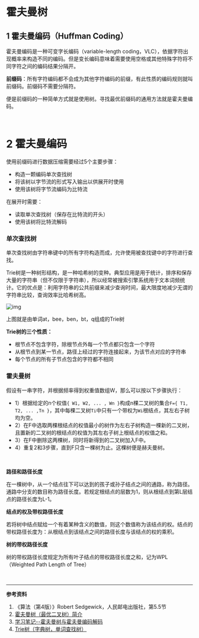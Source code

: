 # 霍夫曼树

## 1 霍夫曼编码（Huffman Coding）

霍夫曼编码是一种可变字长编码（variable-length coding，VLC），依据字符出现概率来构造不同的编码。但是变长编码意味着需要使用空格或其他特殊字符将不同字符之间的编码结果分隔开。

**前缀码**：所有字符编码都不会成为其他字符编码的前缀，有此性质的编码规则就叫前缀码。前缀码不需要分隔符。

便是前缀码的一种简单方式就是使用树。寻找最优前缀码的通用方法就是霍夫曼编码。

<br>

# 2 霍夫曼编码

使用前缀码进行数据压缩需要经过5个主要步骤：

* 构造一颗编码单次查找树
* 将该树以字节流的形式写入输出以供展开时使用
* 使用该树将字节流编码为比特流

在展开时需要：

* 读取单次查找树（保存在比特流的开头）
* 使用该树将比特流解码

### 单次查找树

单次查找树由字符串键中的所有字符构造而成，允许使用被查找键中的字符进行查找。

Trie树是一种树形结构，是一种哈希树的变种。典型应用是用于统计，排序和保存大量的字符串（但不仅限于字符串），所以经常被搜索引擎系统用于文本词频统计。它的优点是：利用字符串的公共前缀来减少查询时间，最大限度地减少无谓的字符串比较，查询效率比哈希树高。

![img](https://img-blog.csdn.net/20180711112451229?watermark/2/text/aHR0cHM6Ly9ibG9nLmNzZG4ubmV0L2ZvcmV2ZXJfZHJlYW1z/font/5a6L5L2T/fontsize/400/fill/I0JBQkFCMA==/dissolve/70)

上图就是由单词at，bee，ben，bt，q组成的Trie树

**Trie树的三个性质：**

* 根节点不包含字符，除根节点外每一个节点都只包含一个字符
* 从根节点到某一节点，路径上经过的字符连接起来，为该节点对应的字符串
* 每个节点的所有子节点包含的字符都不相同

### 霍夫曼树

假设有一串字符，并根据频率得到权重值数组W，那么可以按以下步骤执行：

* 1）根据给定的n个权值`{ W1, W2, ... , Wn }`构成n棵二叉树的集合`F={ T1, T2, ... ,Tn }`，其中每棵二叉树`Ti`中只有一个带权为`Wi`根结点，其左右子树均为空。
* 2）在F中选取两棵根结点的权值最小的树作为左右子树构造一棵新的二叉树， 且置新的二叉树的根结点的权值为其左右子树上根结点的权值之和。
* 3）在F中删除这两棵树，同时将新得到的二叉树加入F中。
* 4）重复2和3步骤，直到F只含一棵树为止。这棵树便是赫夫曼树。

<br>

**路径和路径长度**

在一棵树中，从一个结点往下可以达到的孩子或孙子结点之间的通路，称为路径。通路中分支的数目称为路径长度。若规定根结点的层数为1，则从根结点到第L层结点的路径长度为L-1。

**结点的权及带权路径长度**

若将树中结点赋给一个有着某种含义的数值，则这个数值称为该结点的权。结点的带权路径长度为：从根结点到该结点之间的路径长度与该结点的权的乘积。

**树的带权路径长度**

树的带权路径长度规定为所有叶子结点的带权路径长度之和，记为WPL（Weighted Path Length of Tree）


<br>

---

**参考资料**

1. 《算法（第4版）》Robert Sedgewick，人民邮电出版社，第5.5节
2. [霍夫曼树（最优二叉树）简介](https://blog.csdn.net/feynman1999/article/details/71173661)
3. [学习笔记--霍夫曼树与霍夫曼编码解码](https://blog.csdn.net/ZP_icenow/article/details/81041215)
4. [Trie树（字典树，单词查找树）](https://blog.csdn.net/forever_dreams/article/details/81009580)